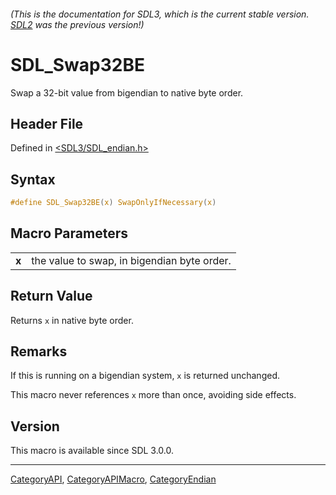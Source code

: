 ###### (This is the documentation for SDL3, which is the current stable version. [SDL2](https://wiki.libsdl.org/SDL2/) was the previous version!)
# SDL_Swap32BE

Swap a 32-bit value from bigendian to native byte order.

## Header File

Defined in [<SDL3/SDL_endian.h>](https://github.com/libsdl-org/SDL/blob/main/include/SDL3/SDL_endian.h)

## Syntax

```c
#define SDL_Swap32BE(x) SwapOnlyIfNecessary(x)
```

## Macro Parameters

|       |                                             |
| ----- | ------------------------------------------- |
| **x** | the value to swap, in bigendian byte order. |

## Return Value

Returns `x` in native byte order.

## Remarks

If this is running on a bigendian system, `x` is returned unchanged.

This macro never references `x` more than once, avoiding side effects.

## Version

This macro is available since SDL 3.0.0.

----
[CategoryAPI](CategoryAPI), [CategoryAPIMacro](CategoryAPIMacro), [CategoryEndian](CategoryEndian)

